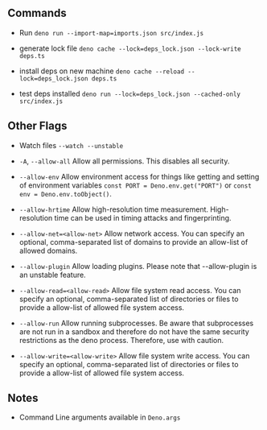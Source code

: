 ## Commands

- Run `deno run --import-map=imports.json src/index.js`

- generate lock file `deno cache --lock=deps_lock.json --lock-write deps.ts`

- install deps on new machine `deno cache --reload --lock=deps_lock.json deps.ts`

- test deps installed `deno run --lock=deps_lock.json --cached-only src/index.js`

## Other Flags

- Watch files `--watch --unstable`

- `-A`, `--allow-all` Allow all permissions. This disables all security.

- `--allow-env` Allow environment access for things like getting and setting of environment variables `const PORT = Deno.env.get("PORT")` or `const env = Deno.env.toObject()`.

- `--allow-hrtime` Allow high-resolution time measurement. High-resolution time can be used in timing attacks and fingerprinting.

- `--allow-net=<allow-net>` Allow network access. You can specify an optional, comma-separated list of domains to provide an allow-list of allowed domains.

- `--allow-plugin` Allow loading plugins. Please note that --allow-plugin is an unstable feature.

- `--allow-read=<allow-read>` Allow file system read access. You can specify an optional, comma-separated list of directories or files to provide a allow-list of allowed file system access.

- `--allow-run` Allow running subprocesses. Be aware that subprocesses are not run in a sandbox and therefore do not have the same security restrictions as the deno process. Therefore, use with caution.

- `--allow-write=<allow-write>` Allow file system write access. You can specify an optional, comma-separated list of directories or files to provide a allow-list of allowed file system access.


## Notes

- Command Line arguments available in `Deno.args`